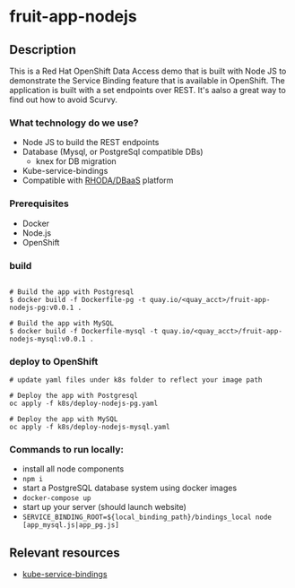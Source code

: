 # fruit-app-nodejs
## Description

This is a Red Hat OpenShift Data Access demo that is built with Node JS to demonstrate the Service Binding feature that is available in OpenShift. The application is built with a set endpoints over REST. It's aalso a great way to find out how to avoid Scurvy.

### What technology do we use?
- Node JS to build the REST endpoints
- Database (Mysql, or PostgreSql compatible DBs)
  - knex for DB migration
- Kube-service-bindings
- Compatible with [RHODA/DBaaS](https://github.com/RHEcosystemAppEng/dbaas-operator) platform

### Prerequisites
- Docker
- Node.js
- OpenShift

### build
```shell

# Build the app with Postgresql
$ docker build -f Dockerfile-pg -t quay.io/<quay_acct>/fruit-app-nodejs-pg:v0.0.1 .

# Build the app with MySQL
$ docker build -f Dockerfile-mysql -t quay.io/<quay_acct>/fruit-app-nodejs-mysql:v0.0.1 .

```

### deploy to OpenShift
```shell
# update yaml files under k8s folder to reflect your image path

# Deploy the app with Postgresql
oc apply -f k8s/deploy-nodejs-pg.yaml

# Deploy the app with MySQL
oc apply -f k8s/deploy-nodejs-mysql.yaml

```

### Commands to run locally:

- install all node components
- `npm i`
- start a PostgreSQL database system using docker images
- `docker-compose up`
-  start up your server (should launch website)
- `SERVICE_BINDING_ROOT=${local_binding_path}/bindings_local node [app_mysql.js|app_pg.js]`

## Relevant resources

* [kube-service-bindings](https://www.npmjs.com/package/kube-service-bindings)
